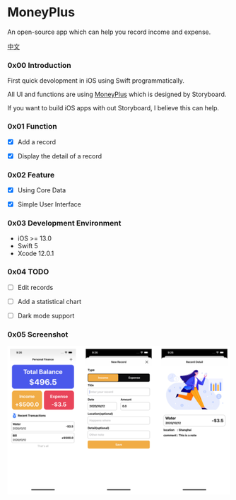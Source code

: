 MoneyPlus
=====

An open-source app which can help you record income and expense.

[中文](./README_ZH.md)



### 0x00 Introduction

First quick devolopment in iOS using Swift programmatically.

All UI and functions are using [MoneyPlus](https://github.com/SeekingMini/MoneyPlus) which is designed by Storyboard.

If you want to build iOS apps with out Storyboard, I believe this can help.



### 0x01 Function

- [x] Add a record 
- [x] Display the detail of a record



### 0x02 Feature

- [x] Using Core Data
- [x] Simple User Interface



### 0x03 Development Environment

- iOS >= 13.0
- Swift 5
- Xcode 12.0.1



### 0x04 TODO

- [ ] Edit records

- [ ] Add a statistical chart

- [ ] Dark mode support



### 0x05 Screenshot

![img-1](./images/main.png)

